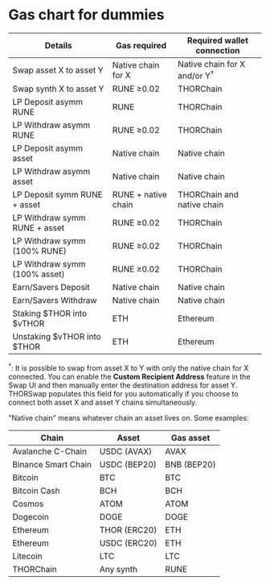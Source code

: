 # Gas chart for dummies

| Details                       | Gas required        | Required wallet connection    |
| ----------------------------- | ------------------- | ----------------------------- |
| Swap asset X to asset Y       | Native chain for X  | Native chain for X and/or Y<sup>†</sup> |
| Swap synth X to asset Y       | RUNE ≥0.02          | THORChain                     |
| LP Deposit  asymm RUNE        | RUNE                | THORChain                     |
| LP Withdraw asymm RUNE        | RUNE ≥0.02          | THORChain                     |
| LP Deposit  asymm asset       | Native chain        | Native chain                  |
| LP Withdraw asymm asset       | Native chain        | Native chain                  |
| LP Deposit  symm RUNE + asset | RUNE + native chain | THORChain and native chain    |
| LP Withdraw symm RUNE + asset | RUNE ≥0.02          | THORChain                     |
| LP Withdraw symm (100% RUNE)  | RUNE ≥0.02          | THORChain                     |
| LP Withdraw symm (100% asset) | RUNE ≥0.02          | THORChain                     |
| Earn/Savers Deposit           | Native chain        | Native chain                  |
| Earn/Savers Withdraw          | Native chain        | Native chain                  |
| Staking $THOR into $vTHOR     | ETH                 | Ethereum                      |
| Unstaking $vTHOR into $THOR   | ETH                 | Ethereum                      |

<sup>†</sup>: It is possible to swap from asset X to Y with only the native chain for X connected.  You can enable the **Custom Recipient Address** feature in the Swap UI and then manually enter the destination address for asset Y.  THORSwap populates this field for you automatically if you choose to connect both asset X and asset Y chains simultaneously.

"Native chain" means whatever chain an asset lives on.  Some examples:

| Chain                | Asset        | Gas asset   |
| -------------------- | ------------ | ----------- |
| Avalanche C-Chain    | USDC (AVAX)  | AVAX        |
| Binance Smart Chain  | USDC (BEP20) | BNB (BEP20) |
| Bitcoin              | BTC          | BTC         |
| Bitcoin Cash         | BCH          | BCH         |
| Cosmos               | ATOM         | ATOM        |
| Dogecoin             | DOGE         | DOGE        |
| Ethereum             | THOR (ERC20) | ETH         |
| Ethereum             | USDC (ERC20) | ETH         |
| Litecoin             | LTC          | LTC         |
| THORChain            | Any synth    | RUNE        |
